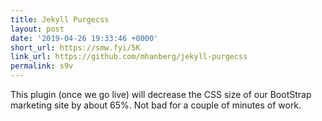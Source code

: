 ```yaml
---
title: Jekyll Purgecss
layout: post
date: '2019-04-26 19:33:46 +0000'
short_url: https://smw.fyi/5K
link_url: https://github.com/mhanberg/jekyll-purgecss
permalink: s9v
---
```

This plugin (once we go live) will decrease the CSS size of our BootStrap marketing site by about 65%. Not bad for a couple of minutes of work.
